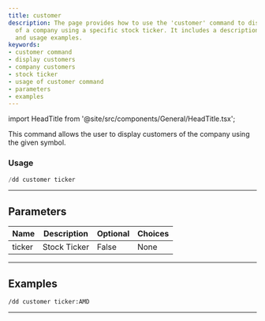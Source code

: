 ```yaml
---
title: customer
description: The page provides how to use the 'customer' command to display the customers
  of a company using a specific stock ticker. It includes a description of parameters
  and usage examples.
keywords:
- customer command
- display customers
- company customers
- stock ticker
- usage of customer command
- parameters
- examples
---
```


import HeadTitle from '@site/src/components/General/HeadTitle.tsx';

<HeadTitle title="duedilligence: customer - Discord Reference | OpenBB Bot Docs" />

This command allows the user to display customers of the company using the given symbol.

### Usage

```python wordwrap
/dd customer ticker
```

---

## Parameters

| Name | Description | Optional | Choices |
| ---- | ----------- | -------- | ------- |
| ticker | Stock Ticker | False | None |


---

## Examples

```
/dd customer ticker:AMD
```
---
